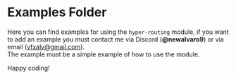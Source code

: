 # Examples Folder
Here you can find examples for using the `hyper-routing` module, if you want to add an example you must contact me via Discord (**@newalvaro9**) or via email (vfxalv@gmail.com).<br>
The example must be a simple example of how to use the module.

Happy coding!